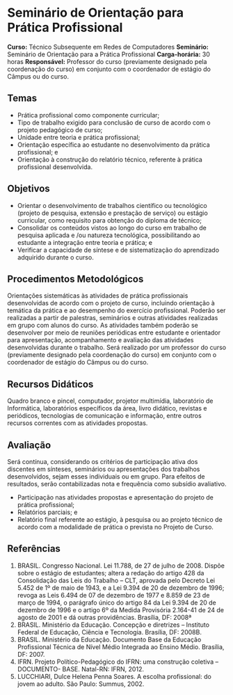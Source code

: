# Seminário de Orientação para Prática Profissional
**Curso:** Técnico Subsequente em Redes de Computadores
**Seminário:** Seminário de Orientação para a Prática Profissional
**Carga-horária:** 30 horas
**Responsável:** Professor do curso (previamente designado pela coordenação do curso) em conjunto com o coordenador de estágio do Câmpus ou do curso.

## Temas
* Prática profissional como componente curricular;
* Tipo de trabalho exigido para conclusão de curso de acordo com o projeto pedagógico de curso;
* Unidade entre teoria e prática profissional;
* Orientação específica ao estudante no desenvolvimento da prática profissional; e
* Orientação à construção do relatório técnico, referente à prática profissional desenvolvida.

## Objetivos
* Orientar o desenvolvimento de trabalhos científico ou tecnológico (projeto de pesquisa, extensão e prestação de serviço) ou estágio curricular, como requisito para obtenção do diploma de técnico;
* Consolidar os conteúdos vistos ao longo do curso em trabalho de pesquisa aplicada e /ou natureza tecnológica, possibilitando ao estudante a integração entre teoria e prática; e 
* Verificar a capacidade de síntese e de sistematização do aprendizado adquirido durante o curso.

## Procedimentos Metodológicos
Orientações sistemáticas às atividades de prática profissionais desenvolvidas de acordo com o projeto de curso,
incluindo orientação à temática da prática e ao desempenho do exercício profissional. Poderão ser realizadas a
partir de palestras, seminários e outras atividades realizadas em grupo com alunos do curso. As atividades também
poderão se desenvolver por meio de reuniões periódicas entre estudante e orientador para apresentação,
acompanhamento e avaliação das atividades desenvolvidas durante o trabalho. Será realizado por um professor do
curso (previamente designado pela coordenação do curso) em conjunto com o coordenador de estágio do Câmpus
ou do curso.

## Recursos Didáticos
Quadro branco e pincel, computador, projetor multimídia, laboratório de Informática, laboratórios específicos da
área, livro didático, revistas e periódicos, tecnologias de comunicação e informação, entre outros recursos correntes
com as atividades propostas.

## Avaliação
Será contínua, considerando os critérios de participação ativa dos discentes em sínteses, seminários ou
apresentações dos trabalhos desenvolvidos, sejam esses individuais ou em grupo. Para efeitos de resultados,
serão contabilizadas nota e frequência como subsídio avaliativo.

* Participação nas atividades propostas e apresentação do projeto de prática profissional;
* Relatórios parciais; e
* Relatório final referente ao estágio, à pesquisa ou ao projeto técnico de acordo com a modalidade de prática o prevista no Projeto de Curso.

## Referências

1. BRASIL. Congresso Nacional. Lei 11.788, de 27 de julho de 2008. Dispõe sobre o estágio de estudantes; altera a redação do artigo 428 da Consolidação das Leis do Trabalho – CLT, aprovada pelo Decreto Lei 5.452 de 1º de maio de 1943, e a Lei 9.394 de 20 de dezembro de 1996; revoga as Leis 6.494 de 07 de dezembro de 1977 e 8.859 de 23 de março de 1994, o parágrafo único do artigo 84 da Lei 9.394 de 20 de dezembro de 1996 e o artigo 6º da Medida Provisória 2.164-41 de 24 de agosto de 2001 e dá outras providências. Brasília, DF: 2008ª
2. BRASIL. Ministério da Educação. Concepção e diretrizes – Instituto Federal de Educação, Ciência e Tecnologia. Brasília, DF: 2008B.
3. BRASIL. Ministério da Educação. Documento Base da Educação Profissional Técnica de Nível Médio Integrada ao Ensino Médio. Brasília, DF: 2007.
4. IFRN. Projeto Político-Pedagógico do IFRN: uma construção coletiva – DOCUMENTO- BASE. Natal-RN: IFRN, 2012.
5. LUCCHIARI, Dulce Helena Penna Soares. A escolha profissional: do jovem ao adulto. São Paulo: Summus, 2002.

